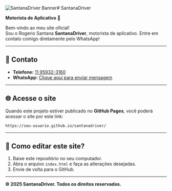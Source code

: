 ![SantanaDriver Banner](banner.png)# SantanaDriver

**Motorista de Aplicativo** 🚗

Bem-vindo ao meu site oficial!  
Sou o Rogerio Santana **SantanaDriver**, motorista de aplicativo. Entre em contato comigo diretamente pelo WhatsApp!

---

## 📱 Contato
- **Telefone:** [11 95932-3160](https://wa.me/5511959323160)
- **WhatsApp:** [Clique aqui para enviar mensagem](https://wa.me/5511959323160)

---

## 🌐 Acesse o site
Quando este projeto estiver publicado no **GitHub Pages**, você poderá acessar o site por este link:  
```
https://seu-usuario.github.io/santanadriver/
```

---

## 🚀 Como editar este site?
1. Baixe este repositório no seu computador.
2. Abra o arquivo `index.html` e faça as alterações desejadas.
3. Envie de volta para o GitHub.

---

**© 2025 SantanaDriver. Todos os direitos reservados.**
